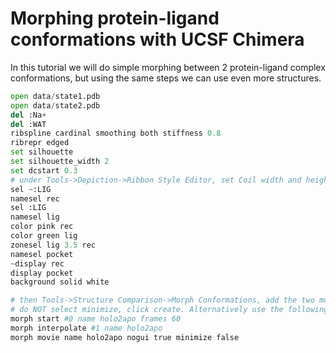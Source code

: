 Morphing protein-ligand conformations with UCSF Chimera
==========================

In this tutorial we will do simple morphing between 2 protein-ligand complex conformations, but using the same steps
we can use even more structures.

```python
open data/state1.pdb
open data/state2.pdb
del :Na+
del :WAT
ribspline cardinal smoothing both stiffness 0.8
ribrepr edged
set silhouette
set silhouette_width 2
set dcstart 0.3
# under Tools->Depiction->Ribbon Style Editor, set Coil width and height to 0.15. The rest look fine.
sel ~:LIG
namesel rec
sel :LIG
namesel lig
color pink rec
color green lig
zonesel lig 3.5 rec
namesel pocket
~display rec
display pocket
background solid white

# then Tools->Structure Comparison->Morph Conformations, add the two models, increase the number of intermediate conformations (e.g. 60),
# do NOT select minimize, click create. Alternatively use the following command lines:
morph start #0 name holo2apo frames 60
morph interpolate #1 name holo2apo
morph movie name holo2apo nogui true minimize false

```

